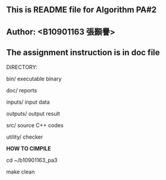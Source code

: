 ## This is README file for Algorithm PA#2
## Author: <B10901163 張顥譽>
## The assignment instruction is in doc file  


DIRECTORY:

bin/	  executable binary

doc/	  reports

inputs/   input data 

outputs/  output result

src/ 	  source C++ codes

utility/  checker

**HOW TO CIMPILE**

cd ~/b10901163_pa3

make clean



